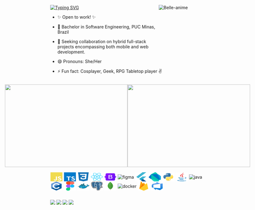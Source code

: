 [![Typing SVG](https://readme-typing-svg.herokuapp.com?font=Fira+Code&size=30&duration=4000&pause=400&color=D76284&vCenter=true&random=false&width=435&height=80&lines=Welcome+to+my+page!%F0%9F%91%8B;I'm+Belle+Nerissa;Bem-vindos+a+minha+p%C3%A1gina!%F0%9F%91%8B;Sou+Belle+Nerissa)](https://git.io/typing-svg)
<img align="right" width=150 height=150 alt="Belle-anime" src="https://cdn.discordapp.com/attachments/1209283321142452226/1209956444884045944/Whats_1.gif?ex=65e8cec0&is=65d659c0&hm=a3d048507dcee4532d1c0b05eca9d6f5d00a8e8c5561fe4f634f9bbf2a1bb18f&">

- ✨ Open to work! ✨
- 🌱 Bachelor in Software Engineering, PUC Minas, Brazil
- 👯 Seeking collaboration on hybrid full-stack projects encompassing both mobile and web development.
- 😄 Pronouns: She/Her
- ⚡ Fun fact: Cosplayer, Geek, RPG Tabletop player ✌

  ##

 <div style="display: flex; justify-content: center;">
  <a href="https://github.com/BelleNerissa">
    <img width=400 height=270 align="center" src="https://github-readme-stats.vercel.app/api?username=BelleNerissa&show_icons=true&theme=dracula&count_private=true&hide_rank=true"/>
  </a>
  <a href="https://github.com/BelleNerissa">
    <img width=400 height=270 align="center" src="https://github-readme-stats.vercel.app/api/top-langs/?username=BelleNerissa&layout=compact&langs_count=16&theme=dracula"/>
  </a>
   
</div>
<div style="display: inline_block"><br>
  <img align="center" alt="Rafa-Js" height="30" width="40" src="https://raw.githubusercontent.com/devicons/devicon/master/icons/javascript/javascript-plain.svg">
  <img align="center" alt="Rafa-Ts" height="30" width="40" src="https://raw.githubusercontent.com/devicons/devicon/master/icons/typescript/typescript-plain.svg">
  <img align="center" alt="Rafa-Ts" height="30" width="40" src="https://raw.githubusercontent.com/devicons/devicon/master/icons/css3/css3-plain.svg">
  <img align="center" alt="Rafa-React" height="30" width="40" src="https://raw.githubusercontent.com/devicons/devicon/master/icons/react/react-original.svg">
  <img align="center" alt="figma" height="30" width="40" src="https://raw.githubusercontent.com/devicons/devicon/master/icons/bootstrap/bootstrap-original.svg">
  <img align="center" alt="figma" height="30" width="40" src="https://cdn.jsdelivr.net/gh/devicons/devicon@latest/icons/jest/jest-plain.svg">
  <img align="center" alt="flutter" height="30" width="40" src="https://raw.githubusercontent.com/devicons/devicon/master/icons/flutter/flutter-original.svg">
  <img align="center" alt="dart" height="30" width="40" src="https://raw.githubusercontent.com/devicons/devicon/master/icons/dart/dart-original.svg">
  <img align="center" alt="python" height="30" width="40" src="https://raw.githubusercontent.com/devicons/devicon/master/icons/python/python-original.svg">
  <img align="center" alt="java" height="30" width="40" src="https://raw.githubusercontent.com/devicons/devicon/master/icons/java/java-original.svg">
  <img align="center" alt="java" height="30" width="40" src="https://cdn.jsdelivr.net/gh/devicons/devicon@latest/icons/spring/spring-original.svg">
  <img align="center" alt="c" height="30" width="40" src="https://raw.githubusercontent.com/devicons/devicon/master/icons/c/c-original.svg">
  <img align="center" alt="figma" height="30" width="40" src="https://raw.githubusercontent.com/devicons/devicon/master/icons/figma/figma-original.svg">
  <img align="center" alt="docker" height="30" width="40" src="https://raw.githubusercontent.com/devicons/devicon/master/icons/docker/docker-original.svg">
  <img align="center" alt="docker" height="30" width="40" src="https://raw.githubusercontent.com/devicons/devicon/master/icons/postgresql/postgresql-original.svg">
  <img align="center" alt="docker" height="30" width="40" src="https://raw.githubusercontent.com/devicons/devicon/master/icons/mongodb/mongodb-original.svg">
  <img align="center" alt="docker" height="30" width="40" src="https://cdn.jsdelivr.net/gh/devicons/devicon@latest/icons/graphql/graphql-plain.svg">
  <img align="center" alt="firebase" height="30" width="40" src="https://raw.githubusercontent.com/devicons/devicon/master/icons/firebase/firebase-original.svg">
  <img align="center" alt="azure" height="30" width="40" src="https://raw.githubusercontent.com/devicons/devicon/master/icons/azuredevops/azuredevops-original.svg">
</div>


  ##

<div>
  <a href = "mailto: bellenerissa@gmail.com"><img src="https://img.shields.io/badge/-Gmail-%23EA4335?style=for-the-badge&logo=gmail&logoColor=white" target="_blank"></a>
  <a href="https://www.linkedin.com/in/belle-nerissa-elizeu-4687b8192" target="_blank"><img src="https://img.shields.io/badge/-LinkedIn-%230077B5?style=for-the-badge&logo=linkedin&logoColor=white" target="_blank"></a>
  <a href="https://instagram.com/bellenerissa" target="_blank"><img src="https://img.shields.io/badge/-Instagram-%23E4405F?style=for-the-badge&logo=instagram&logoColor=white" target="_blank"></a>
  <a href="https://discord.gg/DzeUjSq3" target="_blank"><img src="https://img.shields.io/badge/Discord-7289DA?style=for-the-badge&logo=discord&logoColor=white" target="_blank"></a> 
</div>

